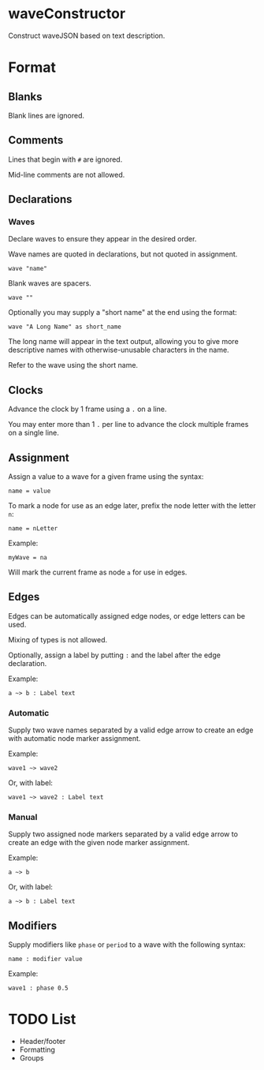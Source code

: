 # waveConstructor

Construct waveJSON based on text description.

# Format

## Blanks

Blank lines are ignored.

## Comments

Lines that begin with `#` are ignored.

Mid-line comments are not allowed.

## Declarations

### Waves

Declare waves to ensure they appear in the desired order.

Wave names are quoted in declarations, but not quoted in assignment.

```
wave "name"
```

Blank waves are spacers.

```
wave ""
```


Optionally you may supply a "short name" at the end using the format:

```
wave "A Long Name" as short_name
```

The long name will appear in the text output, allowing you to give more descriptive names with otherwise-unusable characters in the name.

Refer to the wave using the short name.

## Clocks

Advance the clock by 1 frame using a `.` on a line.

You may enter more than 1 `.` per line to advance the clock multiple frames on a single line.

## Assignment

Assign a value to a wave for a given frame using the syntax:

```
name = value
```

To mark a node for use as an edge later, prefix the node letter with the letter `n`:

```
name = nLetter
```

Example:

```
myWave = na
```

Will mark the current frame as node `a` for use in edges.

## Edges

Edges can be automatically assigned edge nodes, or edge letters can be used.

Mixing of types is not allowed.

Optionally, assign a label by putting `:` and the label after the edge declaration.

Example:

```
a ~> b : Label text
```

### Automatic

Supply two wave names separated by a valid edge arrow to create an edge with automatic node marker assignment.

Example:

```
wave1 ~> wave2
```

Or, with label:


```
wave1 ~> wave2 : Label text
```

### Manual

Supply two assigned node markers separated by a valid edge arrow to create an edge with the given node marker assignment.

Example:

```
a ~> b
```

Or, with label:


```
a ~> b : Label text
```


## Modifiers

Supply modifiers like `phase` or `period` to a wave with the following syntax:

```
name : modifier value
```

Example:

```
wave1 : phase 0.5
```

# TODO List

* Header/footer
* Formatting
* Groups

